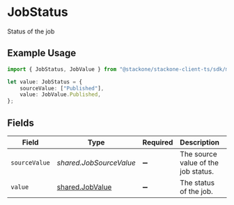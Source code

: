 # JobStatus

Status of the job

## Example Usage

```typescript
import { JobStatus, JobValue } from "@stackone/stackone-client-ts/sdk/models/shared";

let value: JobStatus = {
    sourceValue: ["Published"],
    value: JobValue.Published,
};
```

## Fields

| Field                                                     | Type                                                      | Required                                                  | Description                                               | Example                                                   |
| --------------------------------------------------------- | --------------------------------------------------------- | --------------------------------------------------------- | --------------------------------------------------------- | --------------------------------------------------------- |
| `sourceValue`                                             | *shared.JobSourceValue*                                   | :heavy_minus_sign:                                        | The source value of the job status.                       | Published                                                 |
| `value`                                                   | [shared.JobValue](../../../sdk/models/shared/jobvalue.md) | :heavy_minus_sign:                                        | The status of the job.                                    | published                                                 |